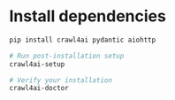 # Install dependencies
```bash
pip install crawl4ai pydantic aiohttp

# Run post-installation setup
crawl4ai-setup

# Verify your installation
crawl4ai-doctor
```

